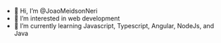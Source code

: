 - 👋 Hi, I’m @JoaoMeidsonNeri
- 👀 I’m interested in web development
- 🌱 I’m currently learning Javascript, Typescript, Angular, NodeJs, and Java

<!---
JoaoMeidsonNeri/JoaoMeidsonNeri is a ✨ special ✨ repository because its `README.md` (this file) appears on your GitHub profile.
You can click the Preview link to take a look at your changes.
--->
